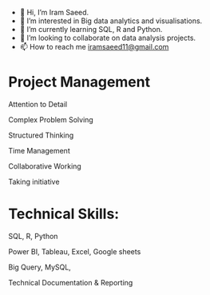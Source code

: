 - 👋 Hi, I’m Iram Saeed.
- 👀 I’m interested in Big data analytics and visualisations. 
- 🌱 I’m currently learning SQL, R and Python.
- 💞️ I’m looking to collaborate on data analysis projects.
- 📫 How to reach me iramsaeed11@gmail.com

# Project Management

Attention to Detail

Complex Problem Solving

Structured Thinking

Time Management

Collaborative Working

Taking initiative

# Technical Skills:

SQL, R, Python

Power BI, Tableau, Excel, Google sheets

Big Query, MySQL,

Technical Documentation & Reporting

<!---
SaeedIram/SaeedIram is a ✨ special ✨ repository because its `README.md` (this file) appears on your GitHub profile.
You can click the Preview link to take a look at your changes.
--->
